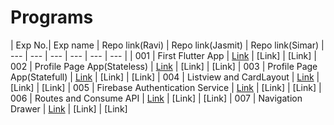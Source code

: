 # Programs

| Exp No.| Exp name | Repo link(Ravi) | Repo link(Jasmit) | Repo link(Simar)
| --- | --- | --- | --- | --- | --- |
| 001 | First Flutter App | [Link](https://github.com/Raviipandey/Mad_Exp01) | [Link] | [Link]
| 002 | Profile Page App(Stateless) | [Link](https://github.com/Raviipandey/Mad_Exp02) | [Link] | [Link]
| 003 | Profile Page App(Statefull) | [Link](https://github.com/Raviipandey/Mad_Exp03) | [Link] | [Link]
| 004 | Listview and CardLayout | [Link](https://github.com/Raviipandey/Mad_Exp04) | [Link] | [Link]
| 005 | Firebase Authentication Service | [Link](https://github.com/Raviipandey/Mad_Exp05) | [Link] | [Link]
| 006 | Routes and Consume API | [Link](https://github.com/Raviipandey/Mad_Exp06) | [Link] | [Link]
| 007 | Navigation Drawer | [Link](https://github.com/Raviipandey/Mad_Exp07) | [Link] | [Link]
